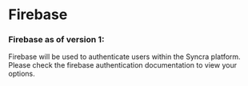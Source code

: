 # Firebase

### Firebase as of version 1:

Firebase will be used to authenticate users within the Syncra platform. Please check the firebase authentication documentation to view your options.
